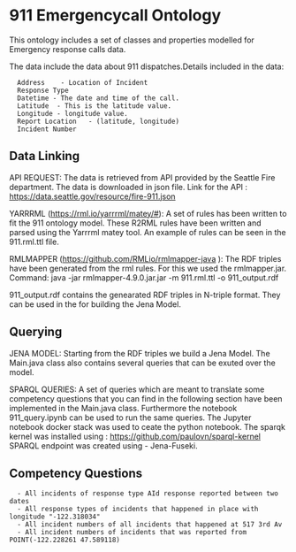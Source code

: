# 911 Emergencycall Ontology

This ontology includes a set of classes and properties modelled for Emergency response calls data.

The data include the data about 911 dispatches.Details included in the data:

      Address	 - Location of Incident
      Response Type
      Datetime - The date and time of the call.
      Latitude	- This is the latitude value.
      Longitude - longitude value.
      Report Location	- (latitude, longitude)
      Incident Number

## Data Linking

API REQUEST: The data is retrieved from API provided by the Seattle Fire department. The data is downloaded in json file. 
Link for the API : https://data.seattle.gov/resource/fire-911.json

YARRRML (https://rml.io/yarrrml/matey/#): A set of rules has been written to fit the 911 ontology model. These R2RML rules have been written and parsed using the Yarrrml matey tool. An example of rules can be seen in the 911.rml.ttl file.

RMLMAPPER (https://github.com/RMLio/rmlmapper-java ): The RDF triples have been generated from the rml rules. For this we used the rmlmapper.jar.
Command: java -jar rmlmapper-4.9.0.jar.jar -m 911.rml.ttl -o 911_output.rdf

911_output.rdf contains the genearated RDF triples in N-triple format. They can be used in the for building the Jena Model.

## Querying

JENA MODEL: Starting from the RDF triples we build a Jena Model. The Main.java class also contains several queries that can be exuted over the model.

SPARQL QUERIES: A set of queries which are meant to translate some competency questions that you can find in the following section have been implemented in the Main.java class. Furthermore the notebook 911_query.ipynb can be used to run the same queries. 
The Jupyter notebook docker stack was used to ceate the python notebook.
The sparqk kernel was installed using : https://github.com/paulovn/sparql-kernel
SPARQL endpoint was created using - Jena-Fuseki. 

## Competency Questions
      - All incidents of response type AId response reported between two dates
      - All response types of incidents that happened in place with longitude "-122.318034"
      - All incident numbers of all incidents that happened at 517 3rd Av
      - All incident numbers of incidents that was reported from POINT(-122.228261 47.589118)

